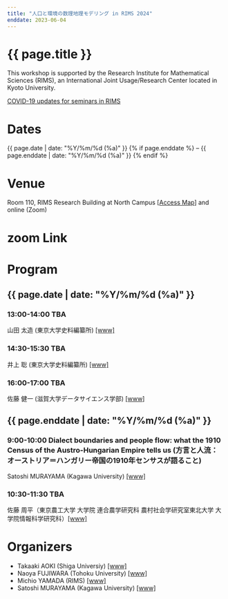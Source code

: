 ```yaml
---
title: "人口と環境の数理地理モデリング in RIMS 2024"
enddate: 2023-06-04
---
```


# {{ page.title }}


This workshop is supported by the Research Institute for Mathematical Sciences (RIMS), an International Joint Usage/Research Center located in Kyoto University.

[COVID-19 updates for seminars in RIMS](https://www.kurims.kyoto-u.ac.jp/kyoten/ja/covid-19.html)


# Dates
{{ page.date | date: "%Y/%m/%d (%a)" }} {% if page.enddate %} &ndash; {{ page.enddate | date: "%Y/%m/%d (%a)"  }} {% endif %}

# Venue
Room 110, RIMS Research Building at North Campus [[Access Map](https://www.kurims.kyoto-u.ac.jp/kyoten/en/access.html)]
and online (Zoom) 

# zoom Link
<!-- 以下から事前登録をお願いします [Register](https://zoom.us/meeting/register/tJEldeirpzovGNJ_pJ_o7DjFBefVHr43WtSJ) -->

# Program
## {{ page.date | date: "%Y/%m/%d (%a)" }}


### 13:00-14:00 TBA
山田 太造 (東京大学史料編纂所) [[www]](https://researchmap.jp/j618/)

### 14:30-15:30 TBA
井上 聡 (東京大学史料編纂所) [[www]](https://www.hi.u-tokyo.ac.jp/faculty/inoue/)

### 16:00-17:00 TBA
佐藤 健一  (滋賀大学データサイエンス学部) [[www]](https://sites.google.com/view/ksatoh/)


## {{ page.enddate | date: "%Y/%m/%d (%a)" }}
### 9:00-10:00 Dialect boundaries and people flow: what the 1910 Census of the Austro-Hungarian Empire tells us (方言と人流：オーストリア＝ハンガリー帝国の1910年センサスが語ること)
Satoshi MURAYAMA (Kagawa University) [[www]](http://researchmap.jp/read0188434/?lang=en)

### 10:30-11:30 TBA
佐藤 周平（東京農工大学 大学院 連合農学研究科 農村社会学研究室東北大学 大学院情報科学研究科）[[www]](https://sites.google.com/go.tuat.ac.jp/rural-seminar/)

# Organizers
- Takaaki AOKI (Shiga Universiy) [[www]](https://takaakiaokiwork.github.io/)
- Naoya FUJIWARA (Tohoku University) [[www]](https://www.is.tohoku.ac.jp/jp/laboratory/list_dept/c10.html)
- Michio YAMADA (RIMS) [[www]](http://www.kurims.kyoto-u.ac.jp/en/list/YAMADA,%20Michio.html)
- Satoshi MURAYAMA (Kagawa University) [[www]](http://researchmap.jp/read0188434/?lang=en)


<!--
# Group Photos
 ![groupphoto]({{ site.baseurl }}/assets/GroupPhoto-2023.jpg) -->
